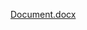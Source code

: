 
[Document.docx](https://github.com/ANusret/AN_EXAMINATION_OF_ALGORITHMS_THAT_CONVERT_SPEECH_TO_TEXT/files/13995617/Document.docx)
